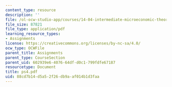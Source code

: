 ```yaml
---
content_type: resource
description: ''
file: /ol-ocw-studio-app/courses/14-04-intermediate-microeconomic-theory-fall-2006/88cd7b14d5a52f26db9aaf014b1d3faa_ps4.pdf
file_size: 87821
file_type: application/pdf
learning_resource_types:
- Assignments
license: https://creativecommons.org/licenses/by-nc-sa/4.0/
ocw_type: OCWFile
parent_title: Assignments
parent_type: CourseSection
parent_uid: 602939e6-4076-64df-d0c1-799fdfe67187
resourcetype: Document
title: ps4.pdf
uid: 88cd7b14-d5a5-2f26-db9a-af014b1d3faa
---
```

